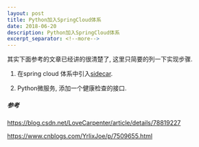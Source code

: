 ```yaml
---
layout: post
title: Python加入SpringCloud体系
date: 2018-06-20
description: Python加入SpringCloud体系
excerpt_separator: <!--more-->
---
```


其实下面参考的文章已经讲的很清楚了, 这里只简要的列一下实现步骤.

1. 在spring cloud 体系中引入[sidecar](https://cloud.spring.io/spring-cloud-netflix/multi/multi__polyglot_support_with_sidecar.html).

2. Python微服务, 添加一个健康检查的接口.


##### 参考

<https://blog.csdn.net/LoveCarpenter/article/details/78819227>

<https://www.cnblogs.com/YrlixJoe/p/7509655.html>



<!--more-->
